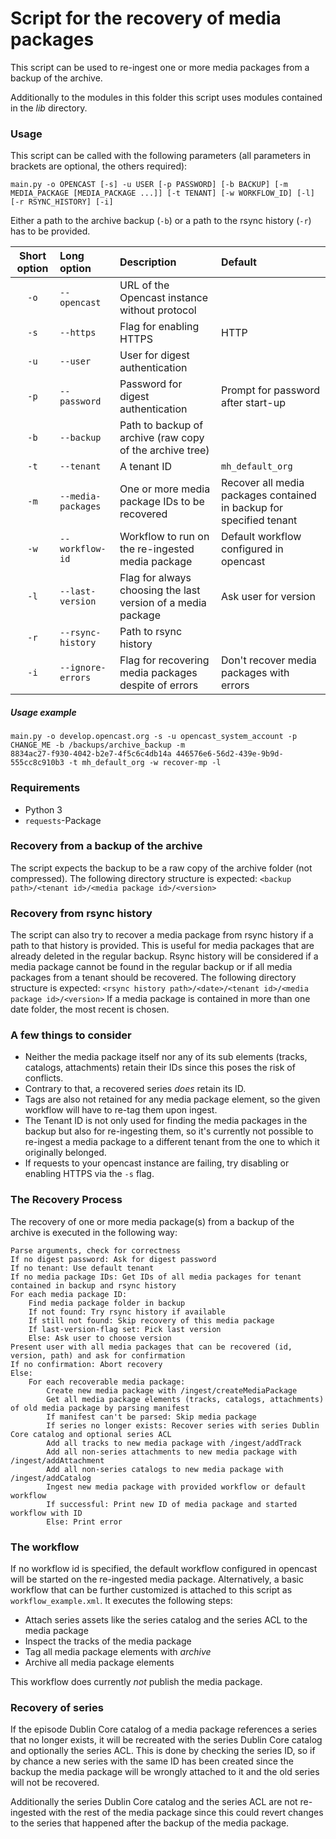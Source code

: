 # Script for the recovery of media packages

This script can be used to re-ingest one or more media packages from a backup of the archive.

Additionally to the modules in this folder this script uses modules contained in the _lib_ directory.

### Usage

This script can be called with the following parameters (all parameters in brackets are optional, the others required):

`main.py -o OPENCAST [-s] -u USER [-p PASSWORD] [-b BACKUP] [-m MEDIA_PACKAGE [MEDIA_PACKAGE ...]] [-t TENANT]
[-w WORKFLOW_ID] [-l] [-r RSYNC_HISTORY] [-i]`

Either a path to the archive backup (`-b`) or a path to the rsync history (`-r`) has to be provided.

| Short option | Long option       | Description                                                  | Default                                                             |
| :----------: | :---------------- | :----------------------------------------------------------- | :------------------------------------------------------------------ |
| `-o`         | `--opencast`      | URL of the Opencast instance without protocol                |                                                                     |
| `-s`         | `--https`         | Flag for enabling HTTPS                                      | HTTP                                                                |
| `-u`         | `--user`          | User for digest authentication                               |                                                                     |
| `-p`         | `--password`      | Password for digest authentication                           | Prompt for password after start-up                                  |
| `-b`         | `--backup`        | Path to backup of archive (raw copy of the archive tree)     |                                                                     |
| `-t`         | `--tenant`        | A tenant ID                                                  | `mh_default_org`                                                    |
| `-m`         | `--media-packages`| One or more media package IDs to be recovered                | Recover all media packages contained in backup for specified tenant |
| `-w`         | `--workflow-id`   | Workflow to run on the re-ingested media package             | Default workflow configured in opencast                             |
| `-l`         | `--last-version`  | Flag for always choosing the last version of a media package | Ask user for version                                                |
| `-r`         | `--rsync-history` | Path to rsync history                                        |                                                                     |
| `-i`         | `--ignore-errors` | Flag for recovering media packages despite of errors         | Don't recover media packages with errors                            |

##### Usage example

    main.py -o develop.opencast.org -s -u opencast_system_account -p CHANGE_ME -b /backups/archive_backup -m
    8834ac27-f930-4042-b2e7-4f5c6c4db14a 446576e6-56d2-439e-9b9d-555cc8c910b3 -t mh_default_org -w recover-mp -l

### Requirements

- Python 3
- `requests`-Package

### Recovery from a backup of the archive

The script expects the backup to be a raw copy of the archive folder (not compressed). The following directory
structure is expected: `<backup path>/<tenant id>/<media package id>/<version>`

### Recovery from rsync history

The script can also try to recover a media package from rsync history if a path to that history is provided.
This is useful for media packages that are already deleted in the regular backup. Rsync history will be considered if a
media package cannot be found in the regular backup or if all media packages from a tenant should be recovered. The
following directory structure is expected: `<rsync history path>/<date>/<tenant id>/<media package id>/<version>`
If a media package is contained in more than one date folder, the most recent is chosen.

### A few things to consider

- Neither the media package itself nor any of its sub elements (tracks, catalogs, attachments) retain their IDs since
this poses the risk of conflicts.
- Contrary to that, a recovered series _does_ retain its ID.
- Tags are also not retained for any media package element, so the given workflow will have to re-tag them upon ingest.
- The Tenant ID is not only used for finding the media packages in the backup but also for re-ingesting them, so it's
currently not possible to re-ingest a media package to a different tenant from the one to which it originally belonged.
- If requests to your opencast instance are failing, try disabling or enabling HTTPS via the `-s` flag.

### The Recovery Process

The recovery of one or more media package(s) from a backup of the archive is executed in the following way:

    Parse arguments, check for correctness
    If no digest password: Ask for digest password
    If no tenant: Use default tenant
    If no media package IDs: Get IDs of all media packages for tenant contained in backup and rsync history
    For each media package ID:
        Find media package folder in backup
        If not found: Try rsync history if available
        If still not found: Skip recovery of this media package
        If last-version-flag set: Pick last version
        Else: Ask user to choose version
    Present user with all media packages that can be recovered (id, version, path) and ask for confirmation
    If no confirmation: Abort recovery
    Else:
        For each recoverable media package:
            Create new media package with /ingest/createMediaPackage
            Get all media package elements (tracks, catalogs, attachments) of old media package by parsing manifest
            If manifest can't be parsed: Skip media package
            If series no longer exists: Recover series with series Dublin Core catalog and optional series ACL
            Add all tracks to new media package with /ingest/addTrack
            Add all non-series attachments to new media package with /ingest/addAttachment
            Add all non-series catalogs to new media package with /ingest/addCatalog
            Ingest new media package with provided workflow or default workflow
            If successful: Print new ID of media package and started workflow with ID
            Else: Print error

### The workflow
If no workflow id is specified, the default workflow configured in opencast will be started on the re-ingested
media package. Alternatively, a basic workflow that can be further customized is attached to this script as
`workflow_example.xml`. It executes the following steps:
* Attach series assets like the series catalog and the series ACL to the media package
* Inspect the tracks of the media package
* Tag all media package elements with _archive_
* Archive all media package elements

This workflow does currently _not_ publish the media package.

### Recovery of series
If the episode Dublin Core catalog of a media package references a series that no longer exists, it will be recreated
with the series Dublin Core catalog and optionally the series ACL. This is done by checking the series ID, so if by
chance a new series with the same ID has been created since the backup the media package will be wrongly attached to it
and the old series will not be recovered.

Additionally the series Dublin Core catalog and the series ACL are not re-ingested with the rest of the media package
since this could revert changes to the series that happened after the backup of the media package.